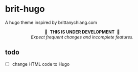 # brit-hugo
A hugo theme inspired by brittanychiang.com

<p align="center">
  🚨&nbsp;&nbsp;<b>THIS IS UNDER DEVELOPMENT</b>&nbsp;&nbsp;🚨
  <br>
  <i>Expect frequent changes and incomplete features.</i>
</p>

## todo
- [ ] change HTML code to Hugo 